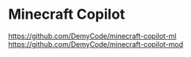 # Minecraft Copilot

https://github.com/DemyCode/minecraft-copilot-ml
https://github.com/DemyCode/minecraft-copilot-mod
